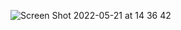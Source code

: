 ![Screen Shot 2022-05-21 at 14 36 42](https://user-images.githubusercontent.com/79700458/169654149-4841c77d-0796-4b05-a3e1-f24d5775b657.png)
